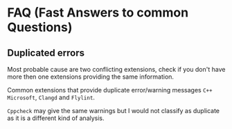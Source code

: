 # FAQ (Fast Answers to common Questions)

## Duplicated errors

  Most probable cause are two conflicting extensions, check if you don't have more then one extensions providing the same information.

  Common extensions that provide duplicate error/warning messages `C++ Microsoft`, `Clangd` and `Flylint`.

  `Cppcheck` may give the same warnings but I would not classify as duplicate as it is a different kind of analysis.
